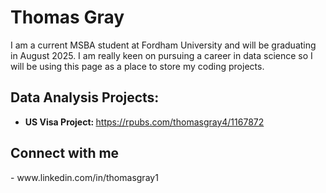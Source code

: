 <h1> Thomas Gray </h1>
I am a current MSBA student at Fordham University and will be graduating in August 2025. I am really keen on pursuing a career in data science so I will be using this page as a place to store my coding projects.
<h2> Data Analysis Projects: </h2>

 - <b> US Visa Project: </b> https://rpubs.com/thomasgray4/1167872



<h2> Connect with me </h2>
- www.linkedin.com/in/thomasgray1 



